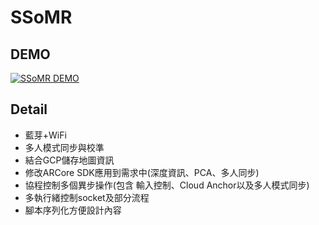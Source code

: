 # SSoMR

## DEMO

[![SSoMR DEMO](https://img.youtube.com/vi/ID05CMPcqbk/0.jpg)](https://youtu.be/ID05CMPcqbk)

## Detail

- 藍芽+WiFi
- 多人模式同步與校準
- 結合GCP儲存地圖資訊
- 修改ARCore SDK應用到需求中(深度資訊、PCA、多人同步)
- 協程控制多個異步操作(包含 輸入控制、Cloud Anchor以及多人模式同步)
- 多執行緒控制socket及部分流程
- 腳本序列化方便設計內容
